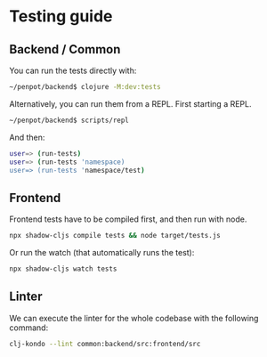 # Testing guide #

## Backend / Common

You can run the tests directly with:

```bash
~/penpot/backend$ clojure -M:dev:tests
```

Alternatively, you can run them from a REPL. First starting a REPL.

```bash
~/penpot/backend$ scripts/repl
```

And then:

```bash
user=> (run-tests)
user=> (run-tests 'namespace)
user=> (run-tests 'namespace/test)
```

## Frontend

Frontend tests have to be compiled first, and then run with node.

```bash
npx shadow-cljs compile tests && node target/tests.js
```

Or run the watch (that automatically runs the test):

```bash
npx shadow-cljs watch tests
```

## Linter

We can execute the linter for the whole codebase with the following command:

```bash
clj-kondo --lint common:backend/src:frontend/src
```
